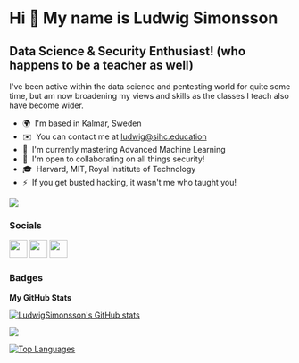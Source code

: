 Hi 👋 My name is Ludwig Simonsson
=================================

Data Science & Security Enthusiast! (who happens to be a teacher as well)
----------------------------------
<script src="https://tryhackme.com/badge/1310169"></script>

I've been active within the data science and pentesting world for quite some time, but am now broadening my views and skills as the classes I teach also have become wider.

* 🌍  I'm based in Kalmar, Sweden
* ✉️  You can contact me at [ludwig@sihc.education](mailto:ludwig@sihc.education)
* 🧠  I'm currently mastering Advanced Machine Learning
* 🤝  I'm open to collaborating on all things security!
* 🎓  Harvard, MIT, Royal Institute of Technology
* ⚡  If you get busted hacking, it wasn't me who taught you!

<a href="https://www.github.com/LudwigSimonsson" target="_blank" rel="noreferrer"><img
src="https://img.shields.io/github/followers/LudwigSimonsson?logo=github&style=for-the-badge&color=0891b2&labelColor=1c1917" /></a>

### Socials

<p align="left"> <a href="https://www.github.com/LudwigSimonsson" target="_blank" rel="noreferrer"><img src="https://raw.githubusercontent.com/danielcranney/readme-generator/main/public/icons/socials/github.svg" width="32" height="32" /></a> <a href="https://www.linkedin.com/in/Ludwig-l-simonsson" target="_blank" rel="noreferrer"><img src="https://raw.githubusercontent.com/danielcranney/readme-generator/main/public/icons/socials/linkedin.svg" width="32" height="32" /></a> <a href="https://www.twitter.com/SimonssonLudwig" target="_blank" rel="noreferrer"><img src="https://raw.githubusercontent.com/danielcranney/readme-generator/main/public/icons/socials/twitter.svg" width="32" height="32" /></a></p>

### Badges

<b>My GitHub Stats</b>

<a href="http://www.github.com/LudwigSimonsson"><img src="https://github-readme-stats.vercel.app/api?username=LudwigSimonsson&show_icons=true&hide=&count_private=true&title_color=0891b2&text_color=ffffff&icon_color=0891b2&bg_color=1c1917&hide_border=true&show_icons=true" alt="LudwigSimonsson's GitHub stats" /></a>

<a href="http://www.github.com/LudwigSimonsson"><img src="https://github-readme-streak-stats.herokuapp.com/?user=LudwigSimonsson&stroke=ffffff&background=1c1917&ring=0891b2&fire=0891b2&currStreakNum=ffffff&currStreakLabel=0891b2&sideNums=ffffff&sideLabels=ffffff&dates=ffffff&hide_border=true" /></a>

<a href="https://github.com/LudwigSimonsson" align="left"><img src="https://github-readme-stats.vercel.app/api/top-langs/?username=LudwigSimonsson&langs_count=10&title_color=0891b2&text_color=ffffff&icon_color=0891b2&bg_color=1c1917&hide_border=true&locale=en&custom_title=Top%20%Languages" alt="Top Languages" /></a>

